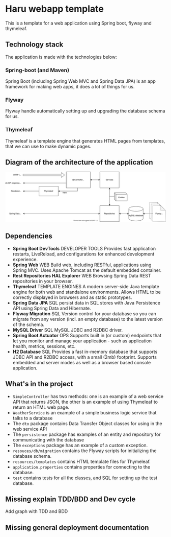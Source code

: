# Haru webapp template
This is a template for a web application using Spring boot, flyway and thymeleaf.


## Technology stack

The application is made with the technologies below:


### Spring-boot (and Maven)
Spring Boot (including Spring Web MVC and Spring Data JPA) is an app framework for making web apps, it does a lot of things for us.

### Flyway
Flyway handle automatically setting up and upgrading the database schema for us.

### Thymeleaf
Thymeleaf is a template engine that generates HTML pages from templates, that we can use to make dynamic pages.

## Diagram of the architecture of the application 
![Architecture_diagram](Web_app_architecture.svg)

## Dependencies
* **Spring Boot DevTools** DEVELOPER TOOLS
Provides fast application restarts, LiveReload, and configurations for enhanced development experience.
* **Spring Web** WEB Build web, including RESTful, applications using Spring MVC. Uses Apache Tomcat as the default embedded container.
* **Rest Repositories HAL Explorer** WEB Browsing Spring Data REST repositories in your browser.
* **Thymeleaf** TEMPLATE ENGINES A modern server-side Java template engine for both web and standalone environments. Allows HTML to be correctly displayed in browsers and as static prototypes.
* **Spring Data JPA** SQL persist data in SQL stores with Java Persistence API using Spring Data and Hibernate.
* **Flyway Migration** SQL Version control for your database so you can migrate from any version (incl. an empty database) to the latest version of the schema.
* **MySQL Driver** SQL MySQL JDBC and R2DBC driver.
* **Spring Boot Actuator** OPS Supports built in (or custom) endpoints that let you monitor and manage your application - such as application health, metrics, sessions, etc.
* **H2 Database** SQL Provides a fast in-memory database that supports JDBC API and R2DBC access, with a small (2mb) footprint. Supports embedded and server modes as well as a browser based console application.

## What's in the project

* `SimpleController` has two methods: one is an example of a web service API that returns JSON, the other is an example of
  using Thymeleaf to return an HTML web page.
* `WeatherService` is an example of a simple business logic service that talks to a database
* The `dto` package contains Data Transfer Object classes for using in the web service API
* The `persistence` package has examples of an entity and repository for communicating with the database
* The `exceptions` package has an example of a custom exception.
* `resouces/db/migration` contains the Flyway scripts for initializing the database schema.
* `resources/templates` contains HTML template files for Thymeleaf.
* `application.properties` contains properties for connecting to the database.
* `test` contains tests for all the classes, and SQL for setting up the test database.

## Missing explain TDD/BDD and Dev cycle
Add graph with TDD and BDD

## Missing general deployment documentation
